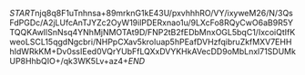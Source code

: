 $START$njq8q8F1uTnhnsa+89mrknG1kE43U/pxvhhhRO/VY/ixyweM26/N/3QsFdPGDc/A2jLUfcAnTJYZc2OyW19ilPDERxnao1u/9LXcFo8RQyCwO6aB9R5YTQQKAwIlSnNsq4YNhMjNMOTAt9D/FNP2tB2fEDbMnxOGL5bqC1/IxcoiQtIfKweoLSCL15qgdNgcbri/NHPpCXav5kroluap5hPEafDVHzfqibruZkfMXV7EHHhIdWRkKM+Dv0ssIEed0VQrYUbFfLQXxDVYKHkAVecDD9oMbLnxl71SDUMkUP8HhbQIO+/qk3WK5Lv+az4+$END$